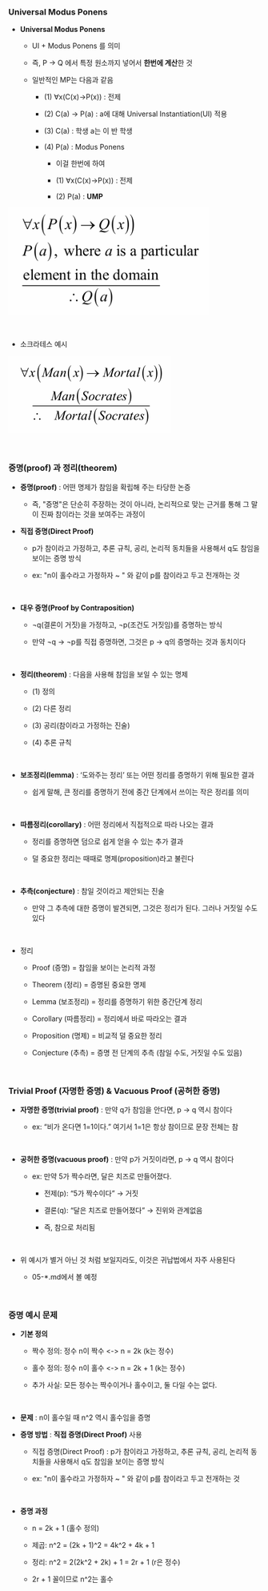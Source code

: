 ### Universal Modus Ponens

- **Universal Modus Ponens**

    - UI + Modus Ponens 를 의미
 
    - 즉, P -> Q 에서 특정 원소까지 넣어서 **한번에 계산**한 것

    - 일반적인 MP는 다음과 같음
 
        - (1) ∀x(C(x)→P(x)) : 전제
      
        - (2) C(a) → P(a) : a에 대해 Universal Instantiation(UI) 적용

        - (3) C(a) : 학생 a는 이 반 학생

        - (4) P(a) : Modus Ponens
     
            - 이걸 한번에 하여
         
            - (1) ∀x(C(x)→P(x)) : 전제
         
            - (2) P(a) : **UMP**
 
![System Resources](../../images/Discrete%20Structures%20images/UMP.png)

<br/>

- 소크라테스 예시

![System Resources](../../images/Discrete%20Structures%20images/UMP_소크라테스예시.png)

<br/>

### 증명(proof) 과 정리(theorem)

- **증명(proof)** : 어떤 명제가 참임을 확립해 주는 타당한 논증

    - 즉, "증명"은 단순히 주장하는 것이 아니라, 논리적으로 맞는 근거를 통해 그 말이 진짜 참이라는 것을 보여주는 과정이

- **직접 증명(Direct Proof)** 

    -  p가 참이라고 가정하고, 추론 규칙, 공리, 논리적 동치들을 사용해서 q도 참임을 보이는 증명 방식
      
    - ex: "n이 홀수라고 가정하자 ~ " 와 같이 p를 참이라고 두고 전개하는 것

<br/>

- **대우 증명(Proof by Contraposition)**

    - ¬q(결론이 거짓)을 가정하고, ¬p(조건도 거짓임)를 증명하는 방식

    -  만약 ¬q → ¬p를 직접 증명하면, 그것은 p → q의 증명하는 것과 동치이다
      
<br/>

- **정리(theorem)** : 다음을 사용해 참임을 보일 수 있는 명제

    - (1) 정의
    
    - (2) 다른 정리

    - (3) 공리(참이라고 가정하는 진술)
    
    - (4) 추론 규칙

<br/>

- **보조정리(lemma)** : ‘도와주는 정리’ 또는 어떤 정리를 증명하기 위해 필요한 결과

    - 쉽게 말해, 큰 정리를 증명하기 전에 중간 단계에서 쓰이는 작은 정리를 의미 

<br/>

- **따름정리(corollary)** : 어떤 정리에서 직접적으로 따라 나오는 결과

    - 정리를 증명하면 덤으로 쉽게 얻을 수 있는 추가 결과
 
    - 덜 중요한 정리는 때때로 명제(proposition)라고 불린다

<br/>

- **추측(conjecture)** : 참일 것이라고 제안되는 진술

    - 만약 그 추측에 대한 증명이 발견되면, 그것은 정리가 된다. 그러나 거짓일 수도 있다 

<br/>

- 정리
    
    - Proof (증명) = 참임을 보이는 논리적 과정

    - Theorem (정리) = 증명된 중요한 명제

    - Lemma (보조정리) = 정리를 증명하기 위한 중간단계 정리

    - Corollary (따름정리) = 정리에서 바로 따라오는 결과

    - Proposition (명제) = 비교적 덜 중요한 정리

    - Conjecture (추측) = 증명 전 단계의 추측 (참일 수도, 거짓일 수도 있음) 

<br/>

### Trivial Proof (자명한 증명) & Vacuous Proof (공허한 증명)

- **자명한 증명(trivial proof)** : 만약 q가 참임을 안다면, p → q 역시 참이다

    - ex: “비가 온다면 1=1이다.” 여기서 1=1은 항상 참이므로 문장 전체는 참

<br/>

- **공허한 증명(vacuous proof)** : 만약 p가 거짓이라면, p → q 역시 참이다

    - ex: 만약 5가 짝수라면, 달은 치즈로 만들어졌다.
 
        - 전제(p): “5가 짝수이다” → 거짓

        - 결론(q): “달은 치즈로 만들어졌다” → 진위와 관계없음
     
        - 즉, 참으로 처리됨 

<br/>

- 위 예시가 별거 아닌 것 처럼 보일지라도, 이것은 귀납법에서 자주 사용된다

    - 05-*.md에서 볼 예정

<br/>

### 증명 예시 문제 

- **기본 정의**

    - 짝수 정의: 정수 n이 짝수 <-> n = 2k (k는 정수)

    - 홀수 정의: 정수 n이 홀수 <-> n = 2k + 1 (k는 정수)

    - 추가 사실: 모든 정수는 짝수이거나 홀수이고, 둘 다일 수는 없다.

<br/>

- **문제** : n이 홀수일 때 n^2 역시 홀수임을 증명

- **증명 방법** : **직접 증명(Direct Proof)** 사용

    - 직접 증명(Direct Proof) : p가 참이라고 가정하고, 추론 규칙, 공리, 논리적 동치들을 사용해서 q도 참임을 보이는 증명 방식
 
    - ex: "n이 홀수라고 가정하자 ~ " 와 같이 p를 참이라고 두고 전개하는 것 

<br/>

- **증명 과정**

    - n = 2k + 1 (홀수 정의)
 
    - 제곱: n^2 = (2k + 1)^2 = 4k^2 + 4k + 1

    - 정리: n^2 = 2(2k^2 + 2k) + 1 = 2r + 1 (r은 정수)

    - 2r + 1 꼴이므로 n^2는 홀수
























































